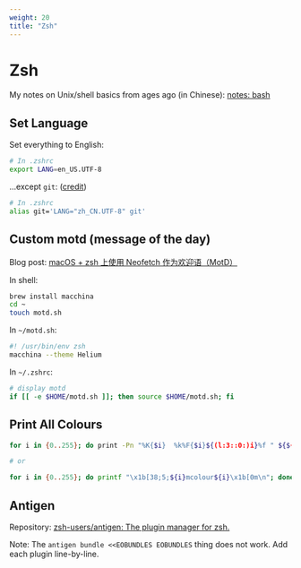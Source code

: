 ```yaml
---
weight: 20
title: "Zsh"
---
```


# Zsh

<!-- TODO: explain my .zshrc line-by-line. -->

My notes on Unix/shell basics from ages ago \(in Chinese\): [notes: bash](https://gist.github.com/loikein/f7f1e470426c685a1c920c4b944e6c55)

## Set Language

Set everything to English:

```sh
# In .zshrc
export LANG=en_US.UTF-8
```

…except `git`: \([credit](https://askubuntu.com/a/320663)\)

```sh
# In .zshrc
alias git='LANG="zh_CN.UTF-8" git'
```

## Custom motd (message of the day)

Blog post: [macOS + zsh 上使用 Neofetch 作为欢迎语（MotD）](https://blog.loikein.one/posts/2020-03-25-use-neofetch-as-motd-on-mac/)

In shell:

```sh
brew install macchina
cd ~
touch motd.sh
```

In `~/motd.sh`:

```sh
#! /usr/bin/env zsh
macchina --theme Helium
```

In `~/.zshrc`:

```sh
# display motd
if [[ -e $HOME/motd.sh ]]; then source $HOME/motd.sh; fi
```

## Print All Colours

```sh
for i in {0..255}; do print -Pn "%K{$i}  %k%F{$i}${(l:3::0:)i}%f " ${${(M)$((i%6)):#3}:+$'\n'}; done

# or

for i in {0..255}; do printf "\x1b[38;5;${i}mcolour${i}\x1b[0m\n"; done
```

## Antigen

Repository: [zsh-users/antigen: The plugin manager for zsh.](https://github.com/zsh-users/antigen)

Note: The `antigen bundle <<EOBUNDLES EOBUNDLES` thing does not work. Add each plugin line-by-line.
